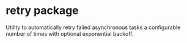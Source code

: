 # retry package

Utility to automatically retry failed asynchronous tasks a configurable number of times with optional exponential backoff.
